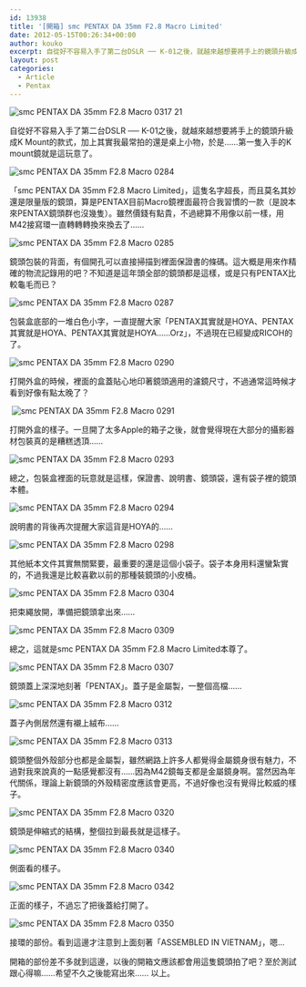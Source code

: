 ```yaml
---
id: 13938
title: '[開箱] smc PENTAX DA 35mm F2.8 Macro Limited'
date: 2012-05-15T00:26:34+00:00
author: kouko
excerpt: 自從好不容易入手了第二台DSLR ── K-01之後，就越來越想要將手上的鏡頭升級成K Mount的款式，加上其實我最常拍的還是桌上小物，於是……第一隻入手的K mount鏡就是這玩意了。
layout: post
categories:
  - Article
  - Pentax
---
```

<img alt="smc PENTAX DA 35mm F2.8 Macro 0317 21"   src="/img/2012-05-15-pentax-da-35mm-f28-macro_unbox/PENTAX-DA-35mm-F28-Macro_0317_21.jpg" title="smc PENTAX DA 35mm F2.8 Macro 0317_21"  />

自從好不容易入手了第二台DSLR ── K-01之後，就越來越想要將手上的鏡頭升級成K Mount的款式，加上其實我最常拍的還是桌上小物，於是&hellip;&hellip;第一隻入手的K mount鏡就是這玩意了。


<img alt="smc PENTAX DA 35mm F2.8 Macro 0284"  src="/img/2012-05-15-pentax-da-35mm-f28-macro_unbox/PENTAX-DA-35mm-F28-Macro_0284.jpg" title="smc PENTAX DA 35mm F2.8 Macro 0284"  />

「smc PENTAX DA 35mm F2.8 Macro Limited」，這隻名字超長，而且莫名其妙還是限量版的鏡頭，算是PENTAX目前Macro鏡裡面最符合我習慣的一款（是說本來PENTAX鏡頭群也沒幾隻）。雖然價錢有點貴，不過總算不用像以前一樣，用M42接寫環一直轉轉轉換來換去了&hellip;&hellip;

<img alt="smc PENTAX DA 35mm F2.8 Macro 0285"  src="/img/2012-05-15-pentax-da-35mm-f28-macro_unbox/PENTAX-DA-35mm-F28-Macro_0285.jpg" title="smc PENTAX DA 35mm F2.8 Macro 0285"  />

鏡頭包裝的背面，有個開孔可以直接掃描到裡面保證書的條碼。這大概是用來作精確的物流記錄用的吧？不知道是這年頭全部的鏡頭都是這樣，或是只有PENTAX比較龜毛而已？

<img alt="smc PENTAX DA 35mm F2.8 Macro 0287"  src="/img/2012-05-15-pentax-da-35mm-f28-macro_unbox/PENTAX-DA-35mm-F28-Macro_0287.jpg" title="smc PENTAX DA 35mm F2.8 Macro 0287"  />

包裝盒底部的一堆白色小字，一直提醒大家「PENTAX其實就是HOYA、PENTAX其實就是HOYA、PENTAX其實就是HOYA&hellip;&hellip;Orz」，不過現在已經變成RICOH的了。

<img alt="smc PENTAX DA 35mm F2.8 Macro 0290"  src="/img/2012-05-15-pentax-da-35mm-f28-macro_unbox/PENTAX-DA-35mm-F28-Macro_0290.jpg" title="smc PENTAX DA 35mm F2.8 Macro 0290"  />

打開外盒的時候，裡面的盒蓋貼心地印著鏡頭適用的濾鏡尺寸，不過通常這時候才看到好像有點太晚了？

&nbsp;<img alt="smc PENTAX DA 35mm F2.8 Macro 0291"  src="/img/2012-05-15-pentax-da-35mm-f28-macro_unbox/PENTAX-DA-35mm-F28-Macro_0291.jpg"  title="smc PENTAX DA 35mm F2.8 Macro 0291"  />

打開外盒的樣子。一旦開了太多Apple的箱子之後，就會覺得現在大部分的攝影器材包裝真的是糟糕透頂&hellip;&hellip;

<img alt="smc PENTAX DA 35mm F2.8 Macro 0293"  src="/img/2012-05-15-pentax-da-35mm-f28-macro_unbox/PENTAX-DA-35mm-F28-Macro_0293.jpg" title="smc PENTAX DA 35mm F2.8 Macro 0293"  />

總之，包裝盒裡面的玩意就是這樣，保證書、說明書、鏡頭袋，還有袋子裡的鏡頭本體。

<img alt="smc PENTAX DA 35mm F2.8 Macro 0294"  src="/img/2012-05-15-pentax-da-35mm-f28-macro_unbox/PENTAX-DA-35mm-F28-Macro_0294.jpg" title="smc PENTAX DA 35mm F2.8 Macro 0294"  />

說明書的背後再次提醒大家這貨是HOYA的&hellip;&hellip;

<img alt="smc PENTAX DA 35mm F2.8 Macro 0298"  src="/img/2012-05-15-pentax-da-35mm-f28-macro_unbox/PENTAX-DA-35mm-F28-Macro_0298.jpg" title="smc PENTAX DA 35mm F2.8 Macro 0298"  />

其他紙本文件其實無關緊要，最重要的還是這個小袋子。袋子本身用料還蠻紮實的，不過我還是比較喜歡以前的那種裝鏡頭的小皮桶。

<img alt="smc PENTAX DA 35mm F2.8 Macro 0304"  src="/img/2012-05-15-pentax-da-35mm-f28-macro_unbox/PENTAX-DA-35mm-F28-Macro_0304.jpg" title="smc PENTAX DA 35mm F2.8 Macro 0304"  />

把束繩放開，準備把鏡頭拿出來&hellip;&hellip;

<img alt="smc PENTAX DA 35mm F2.8 Macro 0309"   src="/img/2012-05-15-pentax-da-35mm-f28-macro_unbox/PENTAX-DA-35mm-F28-Macro_0309.jpg" title="smc PENTAX DA 35mm F2.8 Macro 0309"  />

總之，這就是smc PENTAX DA 35mm F2.8 Macro Limited本尊了。

<img alt="smc PENTAX DA 35mm F2.8 Macro 0307"  src="/img/2012-05-15-pentax-da-35mm-f28-macro_unbox/PENTAX-DA-35mm-F28-Macro_0307.jpg" title="smc PENTAX DA 35mm F2.8 Macro 0307"  />

鏡頭蓋上深深地刻著「PENTAX」。蓋子是金屬製，一整個高檔&hellip;&hellip;

<img alt="smc PENTAX DA 35mm F2.8 Macro 0312"  src="/img/2012-05-15-pentax-da-35mm-f28-macro_unbox/PENTAX-DA-35mm-F28-Macro_0312.jpg" title="smc PENTAX DA 35mm F2.8 Macro 0312"  />

蓋子內側居然還有襯上絨布&hellip;&hellip;

<img alt="smc PENTAX DA 35mm F2.8 Macro 0313"  src="/img/2012-05-15-pentax-da-35mm-f28-macro_unbox/PENTAX-DA-35mm-F28-Macro_0313.jpg" title="smc PENTAX DA 35mm F2.8 Macro 0313"  />

鏡頭整個外殼部分也都是金屬製，雖然網路上許多人都覺得金屬鏡身很有魅力，不過對我來說真的一點感覺都沒有&hellip;&hellip;因為M42鏡每支都是金屬鏡身啊。當然因為年代關係，理論上新鏡頭的外殼精密度應該會更高，不過好像也沒有覺得比較威的樣子。

<img alt="smc PENTAX DA 35mm F2.8 Macro 0320"  src="/img/2012-05-15-pentax-da-35mm-f28-macro_unbox/PENTAX-DA-35mm-F28-Macro_0320.jpg" title="smc PENTAX DA 35mm F2.8 Macro 0320"  />

鏡頭是伸縮式的結構，整個拉到最長就是這樣子。

<img alt="smc PENTAX DA 35mm F2.8 Macro 0340"  src="/img/2012-05-15-pentax-da-35mm-f28-macro_unbox/PENTAX-DA-35mm-F28-Macro_0340.jpg" title="smc PENTAX DA 35mm F2.8 Macro 0340"  />

側面看的樣子。

<img alt="smc PENTAX DA 35mm F2.8 Macro 0342"  src="/img/2012-05-15-pentax-da-35mm-f28-macro_unbox/PENTAX-DA-35mm-F28-Macro_0342.jpg" title="smc PENTAX DA 35mm F2.8 Macro 0342"  />

正面的樣子，不過忘了把後蓋給打開了。

<img alt="smc PENTAX DA 35mm F2.8 Macro 0350"  src="/img/2012-05-15-pentax-da-35mm-f28-macro_unbox/PENTAX-DA-35mm-F28-Macro_0350.jpg" title="smc PENTAX DA 35mm F2.8 Macro 0350"  />

接環的部份。看到這邊才注意到上面刻著「ASSEMBLED IN VIETNAM」，嗯&hellip;

開箱的部份差不多就到這邊，以後的開箱文應該都會用這隻鏡頭拍了吧？至於測試跟心得嘛&hellip;&hellip;希望不久之後能寫出來&hellip;&hellip; 以上。
